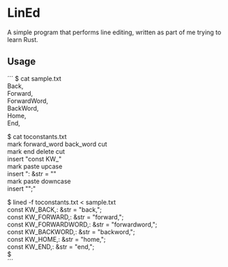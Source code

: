 # LinEd

A simple program that performs line editing, written as part of me trying to learn Rust.  

## Usage 

´´´
$ cat sample.txt  
    Back,  
    Forward,  
    ForwardWord,  
    BackWord,  
    Home,  
    End,  
  
$ cat toconstants.txt  
mark forward_word back_word cut  
mark end delete cut  
insert "const KW_"  
mark paste upcase  
insert ": &str = \""  
mark paste downcase  
insert "\";"  
  
$ lined -f toconstants.txt < sample.txt  
const KW_BACK,: &str = "back,";  
const KW_FORWARD,: &str = "forward,";  
const KW_FORWARDWORD,: &str = "forwardword,";  
const KW_BACKWORD,: &str = "backword,";  
const KW_HOME,: &str = "home,";  
const KW_END,: &str = "end,";  
$  
´´´
